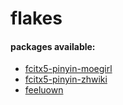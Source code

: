 # flakes

#### packages available:

* [fcitx5-pinyin-moegirl](https://github.com/outloudvi/mw2fcitx)
* [fcitx5-pinyin-zhwiki](https://github.com/felixonmars/fcitx5-pinyin-zhwiki)
* [feeluown](https://github.com/feeluown/FeelUOwn)
